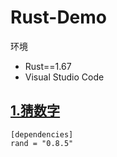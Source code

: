 # Rust-Demo

环境

- Rust==1.67
- Visual Studio Code

## [1.猜数字](/guess_number)

```
[dependencies]
rand = "0.8.5"
```
